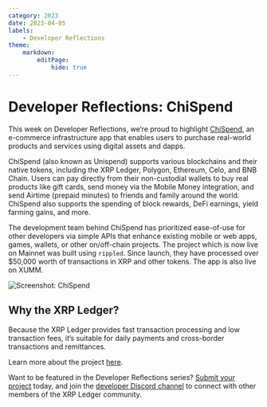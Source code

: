 ```yaml
---
category: 2023
date: 2023-04-05
labels:
    - Developer Reflections
theme:
    markdown:
        editPage:
            hide: true
---
```

# Developer Reflections: ChiSpend

This week on Developer Reflections, we’re proud to highlight [ChiSpend](https://unispend.com/), an e-commerce infrastructure app that enables users to purchase real-world products and services using digital assets and dapps. 

<!-- BREAK -->

ChiSpend (also known as Unispend) supports various blockchains and their native tokens, including the XRP Ledger, Polygon, Ethereum, Celo, and BNB Chain. Users can pay directly from their non-custodial wallets to buy real products like gift cards, send money via the Mobile Money integration, and send Airtime (prepaid minutes) to friends and family around the world. ChiSpend also supports the spending of block rewards, DeFi earnings, yield farming gains, and more. 

The development team behind ChiSpend has prioritized ease-of-use for other developers via simple APIs that enhance existing mobile or web apps, games, wallets, or other on/off-chain projects. The project which is now live on Mainnet was built using `rippled`. Since launch, they have processed over $50,000 worth of transactions in XRP and other tokens. The app is also live on XUMM.

![Screenshot: ChiSpend](/blog/img/dev-reflections-chispend.png)

## Why the XRP Ledger?

Because the XRP Ledger provides fast transaction processing and low transaction fees, it’s suitable for daily payments and cross-border transactions and remittances. 

Learn more about the project [here](https://unispend.com/).

Want to be featured in the Developer Reflections series? [Submit your project](https://xrpl.org/contribute.html#xrpl-blog) today, and join the [developer Discord channel](https://discord.gg/sfX3ERAMjH) to connect with other members of the XRP Ledger community.

